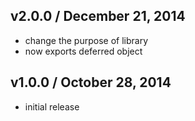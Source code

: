 ## v2.0.0 / December 21, 2014
- change the purpose of library
- now exports deferred object

## v1.0.0 / October 28, 2014
- initial release